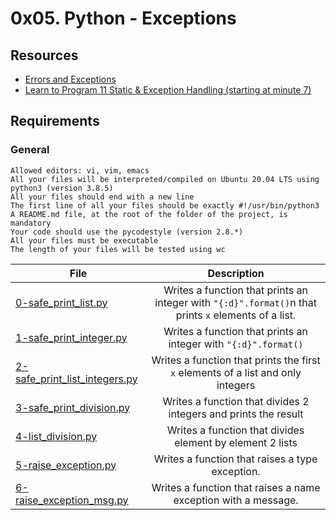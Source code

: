 # 0x05. Python - Exceptions

## Resources
* [Errors and Exceptions](https://alx-intranet.hbtn.io/rltoken/Yj7sDOzmKwICSHr7WEAW3A)
* [Learn to Program 11 Static & Exception Handling (starting at minute 7)](https://alx-intranet.hbtn.io/rltoken/xASzXarhF1sBhzYkJ14LvQ)

## Requirements

### General

    Allowed editors: vi, vim, emacs
    All your files will be interpreted/compiled on Ubuntu 20.04 LTS using python3 (version 3.8.5)
    All your files should end with a new line
    The first line of all your files should be exactly #!/usr/bin/python3
    A README.md file, at the root of the folder of the project, is mandatory
    Your code should use the pycodestyle (version 2.8.*)
    All your files must be executable
    The length of your files will be tested using wc


| File   |      Description                        |
|----------|:-------------------------------------:|
| [0-safe_print_list.py](https://github.com/bagoviggo/alx-higher_level_programming/blob/master/0x05-python-exceptions/0-safe_print_list.py) | Writes a function that prints an integer with `"{:d}".format()`n that prints `x` elements of a list.             |
| [1-safe_print_integer.py ](https://github.com/bagoviggo/alx-higher_level_programming/blob/master/0x05-python-exceptions/1-safe_print_integer.py) | Writes a function that prints an integer with `"{:d}".format()`                          |
| [2-safe_print_list_integers.py](https://github.com/bagoviggo/alx-higher_level_programming/blob/master/0x05-python-exceptions/2-safe_print_list_integers.py) | Writes a function that prints the first `x` elements of a list and only integers                        |
|[3-safe_print_division.py](https://github.com/bagoviggo/alx-higher_level_programming/blob/master/0x05-python-exceptions/3-safe_print_division.py)       |   Writes a function that divides 2 integers and prints the result |
|[4-list_division.py](https://github.com/bagoviggo/alx-higher_level_programing/blob/master/0x05-python-exceptions/4-list_division.py)   |   Writes a function that divides element by element 2 lists     |
|[5-raise_exception.py](https://github.com/bagoviggo/alx-higher_level_programming/blob/master/0x05-python-exceptions/5-raise_exception.py)|  Writes a function that raises a type exception.     |
|[6-raise_exception_msg.py ](https://github.com/bagoviggo/alx-higher_level_programming/blob/master/0x05-python-exceptions/6-raise_exception_msg.py)          | Writes a function that raises a name exception with a message.                       |